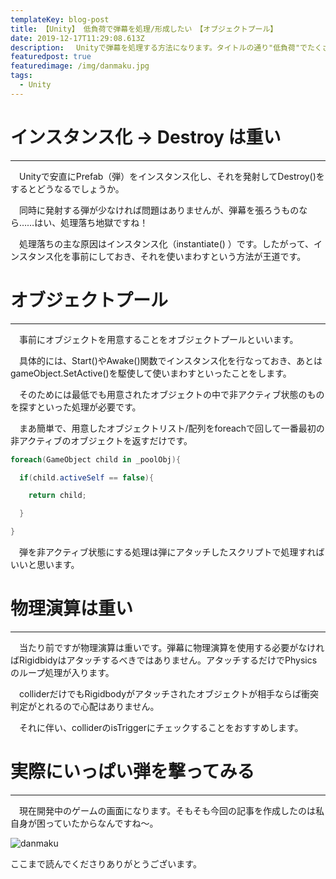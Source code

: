```yaml
---
templateKey: blog-post
title: 【Unity】 低負荷で弾幕を処理/形成したい　【オブジェクトプール】
date: 2019-12-17T11:29:08.613Z
description: 　Unityで弾幕を処理する方法になります。タイトルの通り"低負荷"でたくさんの弾を処理するために、オブジェクトプールして自作ゲームに実装しました。
featuredpost: true
featuredimage: /img/danmaku.jpg
tags:
  - Unity
---
```

# インスタンス化 → Destroy は重い

- - -

　Unityで安直にPrefab（弾）をインスタンス化し、それを発射してDestroy()をするとどうなるでしょうか。

　同時に発射する弾が少なければ問題はありませんが、弾幕を張ろうものなら……はい、処理落ち地獄ですね！

　処理落ちの主な原因はインスタンス化（instantiate() ）です。したがって、インスタンス化を事前にしておき、それを使いまわすという方法が王道です。

# オブジェクトプール

- - -

　事前にオブジェクトを用意することをオブジェクトプールといいます。

　具体的には、Start()やAwake()関数でインスタンス化を行なっておき、あとはgameObject.SetActive()を駆使して使いまわすといったことをします。

　そのためには最低でも用意されたオブジェクトの中で非アクティブ状態のものを探すといった処理が必要です。

　まあ簡単で、用意したオブジェクトリスト/配列をforeachで回して一番最初の非アクティブのオブジェクトを返すだけです。

```cs
foreach(GameObject child in _poolObj){

  if(child.activeSelf == false){

    return child;

  }

}
```

　弾を非アクティブ状態にする処理は弾にアタッチしたスクリプトで処理すればいいと思います。

# 物理演算は重い

- - -

 　当たり前ですが物理演算は重いです。弾幕に物理演算を使用する必要がなければRigidbidyはアタッチするべきではありません。アタッチするだけでPhysicsのループ処理が入ります。

　colliderだけでもRigidbodyがアタッチされたオブジェクトが相手ならば衝突判定がとれるので心配はありません。

　それに伴い、colliderのisTriggerにチェックすることをおすすめします。

# 実際にいっぱい弾を撃ってみる

- - -

　現在開発中のゲームの画面になります。そもそも今回の記事を作成したのは私自身が困っていたからなんですね～。

![danmaku](/img/danmaku.jpg "danmaku")

ここまで読んでくださりありがとうございます。

